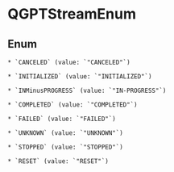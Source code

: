 
# QGPTStreamEnum

## Enum


    * `CANCELED` (value: `"CANCELED"`)

    * `INITIALIZED` (value: `"INITIALIZED"`)

    * `INMinusPROGRESS` (value: `"IN-PROGRESS"`)

    * `COMPLETED` (value: `"COMPLETED"`)

    * `FAILED` (value: `"FAILED"`)

    * `UNKNOWN` (value: `"UNKNOWN"`)

    * `STOPPED` (value: `"STOPPED"`)

    * `RESET` (value: `"RESET"`)



